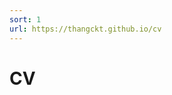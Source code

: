 ```yaml
---
sort: 1
url: https://thangckt.github.io/cv
---
```


# CV

<!-- My CV [here](https://thangckt.github.io/cv)  -->


<!-- {% include list.liquid all=true %} -->
